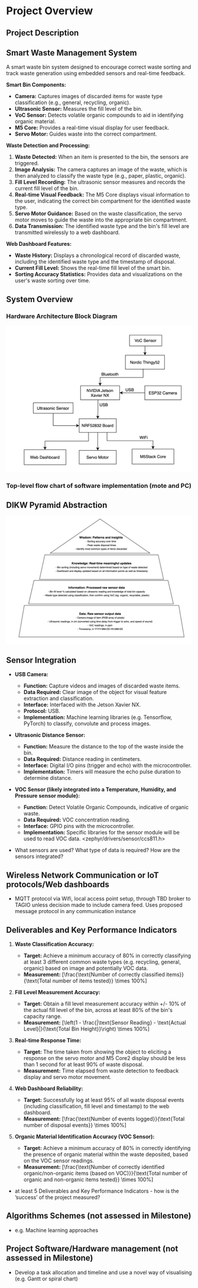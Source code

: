 # Project Overview

## Project Description
## Smart Waste Management System

A smart waste bin system designed to encourage correct waste sorting and track waste generation using embedded sensors and real-time feedback.

**Smart Bin Components:**

* **Camera:** Captures images of discarded items for waste type classification (e.g., general, recycling, organic).
* **Ultrasonic Sensor:** Measures the fill level of the bin.
* **VoC Sensor:** Detects volatile organic compounds to aid in identifying organic material.
* **M5 Core:** Provides a real-time visual display for user feedback.
* **Servo Motor:** Guides waste into the correct compartment.

**Waste Detection and Processing:**

1.  **Waste Detected:** When an item is presented to the bin, the sensors are triggered.
2.  **Image Analysis:** The camera captures an image of the waste, which is then analyzed to classify the waste type (e.g., paper, plastic, organic).
3.  **Fill Level Recording:** The ultrasonic sensor measures and records the current fill level of the bin.
4.  **Real-time Visual Feedback:** The M5 Core displays visual information to the user, indicating the correct bin compartment for the identified waste type.
5.  **Servo Motor Guidance:** Based on the waste classification, the servo motor moves to guide the waste into the appropriate bin compartment.
6.  **Data Transmission:** The identified waste type and the bin's fill level are transmitted wirelessly to a web dashboard.

**Web Dashboard Features:**

* **Waste History:** Displays a chronological record of discarded waste, including the identified waste type and the timestamp of disposal.
* **Current Fill Level:** Shows the real-time fill level of the smart bin.
* **Sorting Accuracy Statistics:** Provides data and visualizations on the user's waste sorting over time. 

## System Overview
### Hardware Architecture Block Diagram
![alt text](https://github.com/CSSE4011/csse4011-thrasos-pistachio/blob/main/images/block.png)

### Top-level flow chart of software implementation (mote and PC)

## DIKW Pyramid Abstraction
![alt text](https://github.com/CSSE4011/csse4011-thrasos-pistachio/blob/main/images/dikw.png)

## Sensor Integration
* **USB Camera:**
    * **Function:** Capture videos and images of discarded waste items.
    * **Data Required:** Clear image of the object for visual feature extraction and classification.
    * **Interface:** Interfaced with the Jetson Xavier NX.
    * **Protocol:** USB.
    * **Implementation:** Machine learning libraries (e.g. Tensorflow, PyTorch) to classify, convolute and process images.

* **Ultrasonic Distance Sensor:**
    * **Function:** Measure the distance to the top of the waste inside the bin.
    * **Data Required:** Distance reading in centimeters.
    * **Interface:** Digital I/O pins (trigger and echo) with the microcontroller.
    * **Implementation:** Timers will measure the echo pulse duration to determine distance.

* **VOC Sensor (likely integrated into a Temperature, Humidity, and Pressure sensor module):**
    * **Function:** Detect Volatile Organic Compounds, indicative of organic waste.
    * **Data Required:** VOC concentration reading.
    * **Interface:** GPIO pins with the microcontroller.
    * **Implementation:** Specific libraries for the sensor module will be used to read VOC data. <zephyr/drivers/sensor/ccs811.h>

- What sensors are used? What type of data is required? How are the sensors integrated?

## Wireless Network Communication or IoT protocols/Web dashboards 
- MQTT protocol via Wifi, local access point setup, through TBD broker to TAGIO unless decision made to include camera feed. Uses proposed message protocol in any communication instance

## Deliverables and Key Performance Indicators
1.  **Waste Classification Accuracy:**
    * **Target:** Achieve a minimum accuracy of 80% in correctly classifying at least 3 different common waste types (e.g. recycling, general, organic) based on image and potentially VOC data.
    * **Measurement:** \[\frac{\text{Number of correctly classified items}}{\text{Total number of items tested}} \times 100\%\]

2.  **Fill Level Measurement Accuracy:**
    * **Target:** Obtain a fill level measurement accuracy within +/- 10% of the actual fill level of the bin, across at least 80% of the bin's capacity range.
    * **Measurement:** \[\left(1 - \frac{|\text{Sensor Reading} - \text{Actual Level}|}{\text{Total Bin Height}}\right) \times 100\%\]

3.  **Real-time Response Time:**
    * **Target:** The time taken from showing the object to eliciting a response on the servo motor and M5 Core2 display should be less than 1 second for at least 90% of waste disposal. 
    * **Measurement:** Time elapsed from waste detection to feedback display and servo motor movement. 

4.  **Web Dashboard Reliability:**
    * **Target:** Successfully log at least 95% of all waste disposal events (including classification, fill level and timestamp) to the web dashboard.
    * **Measurement:** \[\frac{\text{Number of events logged}}{\text{Total number of disposal events}} \times 100\%\]

5.  **Organic Material Identification Accuracy (VOC Sensor):**
    * **Target:** Achieve a minimum accuracy of 80% in correctly identifying the presence of organic material within the waste deposited, based on the VOC sensor readings.
    * **Measurement:** \[\frac{\text{Number of correctly identified organic/non-organic items (based on VOC)}}{\text{Total number of organic and non-organic items tested}} \times 100\%\]

- at least 5 Deliverables and Key Performance Indicators - how is the ’success’ of the project measured?

## Algorithms Schemes (not assessed in Milestone)
- e.g. Machine learning approaches

## Project Software/Hardware management (not assessed in Milestone)
- Develop a task allocation and timeline and use a novel way of visualising (e.g. Gantt or spiral chart)